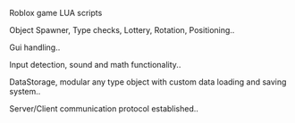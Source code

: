 Roblox game LUA scripts

Object Spawner, Type checks, Lottery, Rotation, Positioning..

Gui handling..

Input detection, sound and math functionality..

DataStorage, modular any type object with custom data loading and saving system..

Server/Client communication protocol established..
